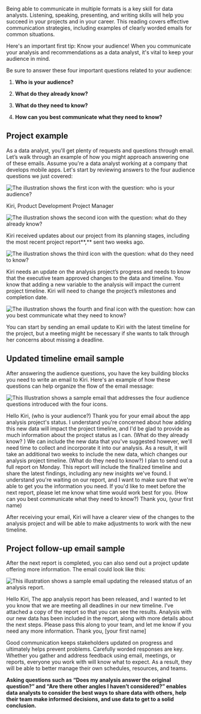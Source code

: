 
Being able to communicate in multiple formats is a key skill for data analysts. Listening, speaking, presenting, and writing skills will help you succeed in your projects and in your career. This reading covers effective communication strategies, including examples of clearly worded emails for common situations.

Here's an important first tip: Know your audience! When you communicate your analysis and recommendations as a data analyst, it's vital to keep your audience in mind. 

Be sure to answer these four important questions related to your audience:

1.  **Who is your audience?**
    
2.  **What do they already know?**
    
3.  **What do they need to know?**
    
4.  **How can you best communicate what they need to know?**
    

## Project example

As a data analyst, you'll get plenty of requests and questions through email. Let’s walk through an example of how you might approach answering one of these emails. Assume you're a data analyst working at a company that develops mobile apps. Let's start by reviewing answers to the four audience questions we just covered:

![The illustration shows the first icon with the question: who is your audience?](https://d3c33hcgiwev3.cloudfront.net/imageAssetProxy.v1/JE2NYCSNRPqNjWAkjXT6uw_dfd7477dbc8648608b40c8fe307dc4f3_DA_C2M4L3R1_P1_A.png?expiry=1628121600000&hmac=Atkrh_0HHALxf_2tD0eSTF859udty1B0NyB_Ftu2pYM)

Kiri, Product Development Project Manager

![The illustration shows the second icon with the question: what do they already know?](https://d3c33hcgiwev3.cloudfront.net/imageAssetProxy.v1/7s3ZbdPmSHWN2W3T5mh1tQ_15406e28294149a0b1cb0bb30f688880_DA_C2M4L3R1_P1_B.png?expiry=1628121600000&hmac=omseC4ctiqztDnr0wFonKJ9Bn6l3xfQ7Bv5l5sru9kk)

Kiri received updates about our project from its planning stages, including the most recent project report**,** sent two weeks ago.

![The illustration shows the third icon with the question: what do they need to know?](https://d3c33hcgiwev3.cloudfront.net/imageAssetProxy.v1/_vgQoaAtQ7S4EKGgLaO0QA_9c20b97e2d9c427898d939d042ceb6eb_DA_C2M4L3R1_P1_C.png?expiry=1628121600000&hmac=GBiT9ai44sVnn7EYJ2GdcqXDxvmMLfs0skf_u_7ZKW8)

Kiri needs an update on the analysis project’s progress and needs to know that the executive team approved changes to the data and timeline. You know that adding a new variable to the analysis will impact the current project timeline. Kiri will need to change the project’s milestones and completion date.

![The illustration shows the fourth and final icon with the question: how can you best communicate what they need to know?](https://d3c33hcgiwev3.cloudfront.net/imageAssetProxy.v1/rQwnZK5hSVOMJ2SuYUlTLA_ea792b49af39461293197cf541a48e0f_DA_C2M4L3R1_P1_D.png?expiry=1628121600000&hmac=5kTtpIo9SjxX4_kciJ6_b1B2S9xC3WIq8Cr1TAUKie8)

You can start by sending an email update to Kiri with the latest timeline for the project, but a meeting might be necessary if she wants to talk through her concerns about missing a deadline.

## Updated timeline email sample

After answering the audience questions, you have the key building blocks you need to write an email to Kiri. Here's an example of how these questions can help organize the flow of the email message:

![This Illustration shows a sample email that addresses the four audience questions introduced with the four icons.](https://d3c33hcgiwev3.cloudfront.net/imageAssetProxy.v1/hAhepVrCRq6IXqVawjauBw_669dfe6c4b35405dada09ead335d511c_Screen-Shot-2020-12-09-at-11.35.49-AM.png?expiry=1628121600000&hmac=KY_RzXdXSe4Mdx9Y66rRz8BEyIj7BkPy25KvDKZWrMU)

Hello Kiri, (who is your audience?) Thank you for your email about the app analysis project's status. I understand you're concerned about how adding this new data will impact the project timeline, and I'd be glad to provide as much information about the project status as I can. (What do they already know? ) We can include the new data that you've suggested however, we'll need time to collect and incorporate it into our analysis. As a result, it will take an additional two weeks to include the new data, which changes our analysis project timeline. (What do they need to know?) I plan to send out a full report on Monday. This report will include the finalized timeline and share the latest findings, including any new insights we've found. I understand you're waiting on our report, and I want to make sure that we're able to get you the information you need. If you'd like to meet before the next report, please let me know what time would work best for you. (How can you best communicate what they need to know?) Thank you, (your first name)

After receiving your email, Kiri will have a clearer view of the changes to the analysis project and will be able to make adjustments to work with the new timeline. 

## Project follow-up email sample

After the next report is completed, you can also send out a project update offering more information. The email could look like this:

![This illustration shows a sample email updating the released status of an analysis report.](https://d3c33hcgiwev3.cloudfront.net/imageAssetProxy.v1/R-7sfTANRP-u7H0wDQT_kA_f555fa6929e144a28eea2ad40f1251a7_Screen-Shot-2020-12-09-at-11.38.12-AM.png?expiry=1628121600000&hmac=rW0sThrB3dvNKjI7XBfMk403NIeNU_HnaggVuPhMNYE)

Hello Kiri, The app analysis report has been released, and I wanted to let you know that we are meeting all deadlines in our new timeline. I've attached a copy of the report so that you can see the results. Analysis with our new data has been included in the report, along with more details about the next steps. Please pass this along to your team, and let me know if you need any more information. Thank you, [your first name]

Good communication keeps stakeholders updated on progress and ultimately helps prevent problems. Carefully worded responses are key. Whether you gather and address feedback using email, meetings, or reports, everyone you work with will know what to expect. As a result, they will be able to better manage their own schedules, resources, and teams.

**Asking questions such as “Does my analysis answer the original question?” and “Are there other angles I haven’t considered?” enables data analysts to consider the best ways to share data with others, help their team make informed decisions, and use data to get to a solid conclusion.**